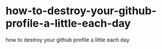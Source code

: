 # how-to-destroy-your-github-profile-a-little-each-day
how to destroy your github profile a little each day
